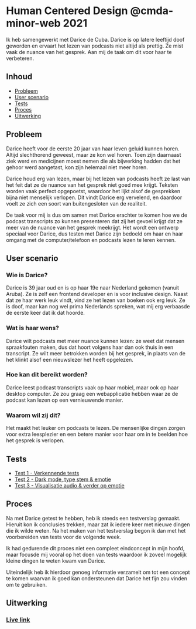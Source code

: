 # Human Centered Design @cmda-minor-web 2021

Ik heb samengewerkt met Darice de Cuba. Darice is op latere leeftijd doof geworden en ervaart het lezen van podcasts niet altijd als prettig. Ze mist vaak de nuance van het gesprek. Aan mij de taak om dit voor haar te verbeteren.

## Inhoud
* [Probleem](https://github.com/StanBankras/human-centered-design-2021#probleem)
* [User scenario](https://github.com/StanBankras/human-centered-design-2021#user-scenario)
* [Tests](https://github.com/StanBankras/human-centered-design-2021#tests)
* [Proces](https://github.com/StanBankras/human-centered-design-2021#proces)
* [Uitwerking](https://github.com/StanBankras/human-centered-design-2021#uitwerking)

## Probleem
Darice heeft voor de eerste 20 jaar van haar leven geluid kunnen horen. Altijd slechthorend geweest, maar ze kon wel horen. Toen zijn daarnaast ziek werd en medicijnen moest nemen die als bijwerking hadden dat het gehoor werd aangetast, kon zijn helemaal niet meer horen.

Darice houd erg van lezen, maar bij het lezen van podcasts heeft ze last van het feit dat ze de nuance van het gesprek niet goed mee krijgt. Teksten worden vaak perfect opgepoetst, waardoor het lijkt alsof de gesprekken bijna niet menselijk verlopen. Dit vindt Darice erg vervelend, en daardoor voelt ze zich een soort van buitengesloten van de realiteit.

De taak voor mij is dus om samen met Darice erachter te komen hoe we de podcast transcripts zo kunnen presenteren dat zij het gevoel krijgt dat ze meer van de nuance van het gesprek meekrijgt. Het wordt een ontwerp speciaal voor Darice, dus testen met Darice zijn bedoeld om haar en haar omgang met de computer/telefoon en podcasts lezen te leren kennen.

## User scenario
### Wie is Darice?
Darice is 39 jaar oud en is op haar 19e naar Nederland gekomen (vanuit Aruba). Ze is zelf een frontend developer en is voor inclusive design. Naast dat ze haar werk leuk vindt, vind ze het lezen van boeken ook erg leuk. Ze is doof, maar kan nog wel prima Nederlands spreken, wat mij erg verbaasde de eerste keer dat ik dat hoorde.

### Wat is haar wens?
Darice wilt podcasts met meer nuance kunnen lezen: ze weet dat mensen spraakfouten maken, dus dat hoort volgens haar dan ook thuis in een transcript. Ze wilt meer betrokken worden bij het gesprek, in plaats van de het klinkt alsof een nieuwslezer het heeft opgelezen.

### Hoe kan dit bereikt worden?
Darice leest podcast transcripts vaak op haar mobiel, maar ook op haar desktop computer. Ze zou graag een webapplicatie hebben waar ze de podcast kan lezen op een vernieuwende manier.

### Waarom wil zij dit?
Het maakt het leuker om podcasts te lezen. De mensenlijke dingen zorgen voor extra leesplezier en een betere manier voor haar om in te beelden hoe het gesprek is verlopen.

## Tests
* [Test 1 - Verkennende tests](https://github.com/StanBankras/human-centered-design-2021/wiki/Test-verslag-1) 
* [Test 2 - Dark mode, type stem & emotie](https://github.com/StanBankras/human-centered-design-2021/wiki/Test-verslag-2) 
* [Test 3 - Visualisatie audio & verder op emotie](https://github.com/StanBankras/human-centered-design-2021/wiki/Test-verslag-3) 

## Proces
Na met Darice getest te hebben, heb ik steeds een testverslag gemaakt. Hieruit kon ik conclusies trekken, maar zat ik iedere keer met nieuwe dingen die ik wilde weten. Na het maken van het testverslag begon ik dan met het voorbereiden van tests voor de volgende week.

Ik had gedurende dit proces niet een compleet eindconcept in mijn hoofd, maar focusde mij vooral op het doen van tests waardoor ik zoveel mogelijk kleine dingen te weten kwam van Darice.

Uiteindelijk heb ik hierdoor genoeg informatie verzamelt om tot een concept te komen waarvan ik goed kan ondersteunen dat Darice het fijn zou vinden om te gebruiken.

## Uitwerking
### [Live link](https://stanbankras.github.io/human-centered-design-2021/)